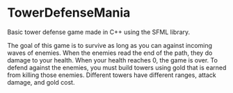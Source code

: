 # TowerDefenseMania

Basic tower defense game made in C++ using the SFML library.

The goal of this game is to survive as long as you can against incoming waves of enemies. When the enemies read the end of the path, they do damage to your health. When your health reaches 0, the game is over.
To defend against the enemies, you must build towers using gold that is earned from killing those enemies. Different towers have different ranges, attack damage, and gold cost. 
